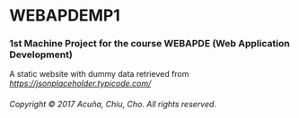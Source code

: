 # WEBAPDEMP1
### 1st Machine Project for the course WEBAPDE (Web Application Development)

A static website with dummy data retrieved from _https://jsonplaceholder.typicode.com/_


###### _Copyright © 2017 Acuña, Chiu, Cho. All rights reserved._
